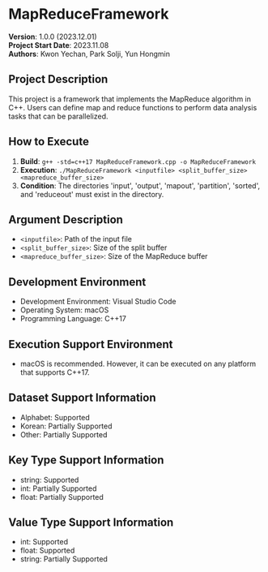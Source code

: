 # MapReduceFramework

**Version**: 1.0.0 (2023.12.01)  
**Project Start Date**: 2023.11.08  
**Authors**: Kwon Yechan, Park Solji, Yun Hongmin

## Project Description

This project is a framework that implements the MapReduce algorithm in C++. Users can define map and reduce functions to perform data analysis tasks that can be parallelized.

## How to Execute

1. **Build**: `g++ -std=c++17 MapReduceFramework.cpp -o MapReduceFramework`
2. **Execution**: `./MapReduceFramework <inputfile> <split_buffer_size> <mapreduce_buffer_size>`
3. **Condition**: The directories 'input', 'output', 'mapout', 'partition', 'sorted', and 'reduceout' must exist in the directory.

## Argument Description

- `<inputfile>`: Path of the input file
- `<split_buffer_size>`: Size of the split buffer
- `<mapreduce_buffer_size>`: Size of the MapReduce buffer

## Development Environment

- Development Environment: Visual Studio Code
- Operating System: macOS
- Programming Language: C++17

## Execution Support Environment

- macOS is recommended. However, it can be executed on any platform that supports C++17.

## Dataset Support Information

- Alphabet: Supported
- Korean: Partially Supported
- Other: Partially Supported

## Key Type Support Information

- string: Supported
- int: Partially Supported
- float: Partially Supported

## Value Type Support Information

- int: Supported
- float: Supported
- string: Partially Supported
